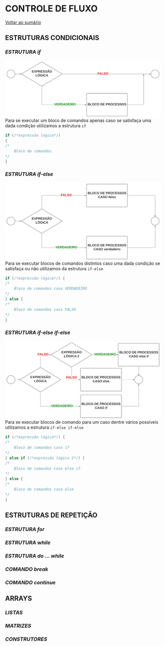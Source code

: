 # **CONTROLE DE FLUXO**

[Voltar ao sumário](../../README.md)

## **ESTRUTURAS CONDICIONAIS**

### ***ESTRUTURA*** *if*

<div style = "display: flex-box;width: 300">
  <img style = "width: 550px; margin-right: 2.5rem;" align = "left" src="./images/construto condicional - IF.svg">
</div>

Para se executar um bloco de comandos apenas caso se satisfaça uma dada condição utilizamos a estrutura `if`

```c
if (/*expressão lógica*/)
{
/*
    Bloco de comandos
*/
}
```

### ***ESTRUTURA*** *if-else*

<div style = "display: flex-box;width: 300">
  <img style = "width: 550px; margin-left: 2.5rem;" align = "right" src="./images/construto condicional - IF-ELSE.svg">
</div>

Para se executar blocos de comandos distintos caso uma dada condição se satisfaça ou não utilizamos da estrutura `if-else`

```c
if (/*expressão lógica*/) {
/*
    Bloco de comandos caso VERDADEIRO
*/
} else {
/*
    Bloco de comandos caso FALSO
*/
}
```

### ***ESTRUTURA*** *if-else if-else*

<div style = "display: flex-box;width: 300">
  <img style = "width: 550px; margin-right: 2.5rem;" align = "left" src="./images/construto condicional - IF-ELSEIF-ELSE.svg">
</div>

Para se executar blocos de comando para um caso dentre vários possíveis utilizamos a estrutura `if-else if-else`

```c
if (/*expressão lógica*/) {
/*
    Bloco de comandos caso if
*/
} else if (/*expressão lógica 2*/) {
/*
    Bloco de comandos caso else if
*/
} else {
/*
    Bloco de comandos caso else
*/
}
```

## **ESTRUTURAS DE REPETIÇÃO**

### ***ESTRUTURA*** *for*

### ***ESTRUTURA*** *while*

### ***ESTRUTURA*** *do ... while*

### ***COMANDO*** *break*

### ***COMANDO*** *continue*

## **ARRAYS**

### ***LISTAS***

### ***MATRIZES***

### ***CONSTRUTORES***
